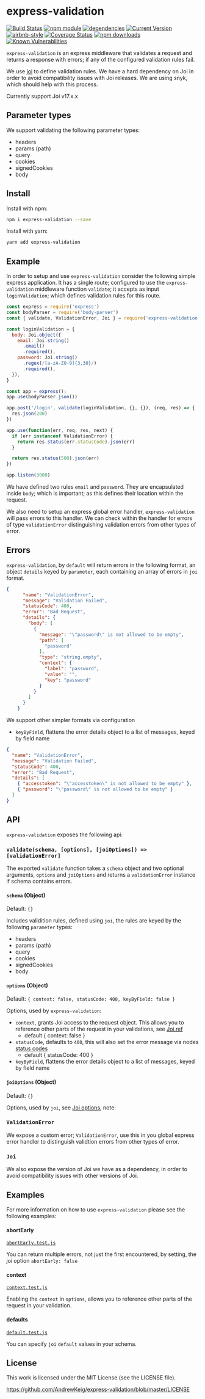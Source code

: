 express-validation
==================

[![Build Status](https://travis-ci.org/AndrewKeig/express-validation.svg?branch=master)](https://travis-ci.org/AndrewKeig/express-validation)
[![npm module](https://badge.fury.io/js/express-validation.svg)](https://www.npmjs.org/package/express-validation)
[![dependencies](https://david-dm.org/andrewkeig/express-validation.svg)](https://david-dm.org/andrewkeig/express-validation)
[![Current Version](https://flat.badgen.net/npm/v/express-validation?icon=npm)](https://www.npmjs.org/package/express-validation)
[![airbnb-style](https://flat.badgen.net/badge/eslint/airbnb/ff5a5f?icon=airbnb)](https://github.com/airbnb/javascript)
[![Coverage Status](https://coveralls.io/repos/github/AndrewKeig/express-validation/badge.svg)](https://coveralls.io/github/AndrewKeig/express-validation)
[![npm downloads](https://img.shields.io/npm/dm/express-validation.svg?style=flat)](https://www.npmjs.com/package/express-validation)
[![Known Vulnerabilities](https://snyk.io/test/github/AndrewKeig/express-validation/badge.svg?targetFile=package.json)](https://snyk.io/test/github/AndrewKeig/express-validation?targetFile=package.json)


`express-validation` is an express middleware that validates a request and returns a response with errors; if any of the configured validation rules fail.

We use [joi](https://github.com/hapijs/joi/tree/master) to define validation rules. We have a hard dependency on Joi in order to avoid compatibility issues with Joi releases.  We are using snyk, which should help with this process.

Currently support Joi v17.x.x

## Parameter types
We support validating the following parameter types:

- headers
- params (path)
- query
- cookies
- signedCookies
- body

## Install

Install with npm:

```sh
npm i express-validation --save
```

Install with yarn:

```sh
yarn add express-validation
```

## Example

In order to setup and use `express-validation` consider the following simple express application. It has a single route; configured to use the `express-validation` middleware function `validate`; it accepts as input `loginValidation`; which defines validation rules for this route.


```js
const express = require('express')
const bodyParser = require('body-parser')
const { validate, ValidationError, Joi } = require('express-validation')

const loginValidation = {
  body: Joi.object({
    email: Joi.string()
      .email()
      .required(),
    password: Joi.string()
      .regex(/[a-zA-Z0-9]{3,30}/)
      .required(),
  }),
}

const app = express();
app.use(bodyParser.json())

app.post('/login', validate(loginValidation, {}, {}), (req, res) => {
  res.json(200)
})

app.use(function(err, req, res, next) {
  if (err instanceof ValidationError) {
    return res.status(err.statusCode).json(err)
  }

  return res.status(500).json(err)
})

app.listen(3000)
```
We have defined two rules `email` and `password`.  They are encapsulated inside `body`; which is important; as this defines their location within the request.

We also need to setup an express global error handler, `express-validation` will pass errors to this handler.  We can check within the handler for errors of type `validationError` distinguishing validation errors from other types of error.


## Errors

`express-validation`, by `default` will return errors in the following format, an object `details` keyed by `parameter`, each containing an array of errors in `joi` format.

```json
{
      "name": "ValidationError",
      "message": "Validation Failed",
      "statusCode": 400,
      "error": "Bad Request",
      "details": {
        "body": [
          {
            "message": "\"password\" is not allowed to be empty",
            "path": [
              "password"
            ],
            "type": "string.empty",
            "context": {
              "label": "password",
              "value": "",
              "key": "password"
            }
          }
        ]
      }
    }
```

We support other simpler formats via configuration

- `keyByField`, flattens the error details object to a list of messages, keyed by field name

```json
{
  "name": "ValidationError",
  "message": "Validation Failed",
  "statusCode": 400,
  "error": "Bad Request",
  "details": [
    { "accesstoken": "\"accesstoken\" is not allowed to be empty" },
    { "password": "\"password\" is not allowed to be empty" }
  ]
}
```

## API

`express-validation` exposes the following api:

### `validate(schema, [options], [joiOptions]) => [validationError]`

The exported `validate` function takes a `schema` object and two optional arguments,
`options` and `joiOptions` and
returns a `validationError` instance if schema contains errors.

#### `schema` (Object)

Default: `{}`

Includes validition rules, defined using `joi`, the rules are keyed by the following `parameter` types:
  - headers
  - params (path)
  - query
  - cookies
  - signedCookies
  - body


#### `options` (Object)

Default: `{ context: false, statusCode: 400, keyByField: false }`

Options, used by `express-validation`:
  - `context`, grants Joi access to the request object. This allows you to reference other parts of the request in your validations, see [Joi.ref](https://hapi.dev/family/joi/api/?v=17.1.0#refkey-options) 
    - default { context: false } 
  - `statusCode`, defaults to `400`, this will also set the error message via nodes [status codes](https://nodejs.org/api/http.html#http_http_status_codes)
    - default { statusCode: 400 }
  - `keyByField`, flattens the error details object to a list of messages, keyed by field name


#### `joiOptions` (Object)

Default: `{}`

Options, used by `joi`, see [Joi options](https://hapi.dev/family/joi/api/?v=17.1.0#anyvalidateasyncvalue-options), note:



### `ValidationError`
We expose a custom error; `ValidationError`, use this in you global express error handler to distinguish validtion errors from other types of error.


### `Joi`
We also expose the version of Joi we have as a dependency, in order to avoid compatibility issues with other versions of Joi.



## Examples

For more information on how to use `express-validation` please see the following examples:

#### abortEarly
[`abortEarly.test.js`](`../blob/master/__tests__/integration/abortEarly.test.js`)

You can return multiple errors, not just the first encountered, by setting, the joi option `abortEarly: false`

#### context
[`context.test.js`](`../blob/master/__tests__/integration/context.test.js`)

Enabling the `context` in `options`, allows you to reference other parts of the request in your validation.

#### defaults
[`default.test.js`](`../blob/master/__tests__/integration/defaults.test.js`)

You can specify `joi` `default` values in your schema.

## License

This work is licensed under the MIT License (see the LICENSE file).

https://github.com/AndrewKeig/express-validation/blob/master/LICENSE
